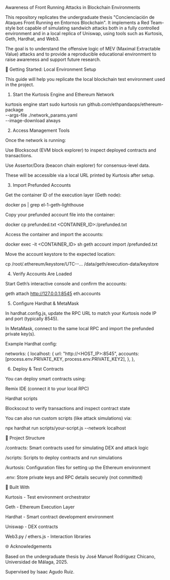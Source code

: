 Awareness of Front Running Attacks in Blockchain Environments

This repository replicates the undergraduate thesis "Concienciación de Ataques Front Running en Entornos Blockchain". It implements a Red Team-style bot capable of simulating sandwich attacks both in a fully controlled environment and in a local replica of Uniswap, using tools such as Kurtosis, Geth, Hardhat, and Web3.

The goal is to understand the offensive logic of MEV (Maximal Extractable Value) attacks and to provide a reproducible educational environment to raise awareness and support future research.

🚀 Getting Started: Local Environment Setup

This guide will help you replicate the local blockchain test environment used in the project.

1. Start the Kurtosis Engine and Ethereum Network

kurtosis engine start
sudo kurtosis run github.com/ethpandaops/ethereum-package \
  --args-file ./network_params.yaml \
  --image-download always

2. Access Management Tools

Once the network is running:

Use Blockscout (EVM block explorer) to inspect deployed contracts and transactions.

Use Assertor/Dora (beacon chain explorer) for consensus-level data.

These will be accessible via a local URL printed by Kurtosis after setup.

3. Import Prefunded Accounts

Get the container ID of the execution layer (Geth node):

docker ps | grep el-1-geth-lighthouse

Copy your prefunded account file into the container:

docker cp prefunded.txt <CONTAINER_ID>:/prefunded.txt

Access the container and import the accounts:

docker exec -it <CONTAINER_ID> sh
geth account import /prefunded.txt

Move the account keystore to the expected location:

cp /root/.ethereum/keystore/UTC--... /data/geth/execution-data/keystore

4. Verify Accounts Are Loaded

Start Geth’s interactive console and confirm the accounts:

geth attach http://127.0.0.1:8545
eth.accounts

5. Configure Hardhat & MetaMask

In hardhat.config.js, update the RPC URL to match your Kurtosis node IP and port (typically 8545).

In MetaMask, connect to the same local RPC and import the prefunded private key(s).

Example Hardhat config:

networks: {
  localhost: {
    url: "http://<HOST_IP>:8545",
    accounts: [process.env.PRIVATE_KEY, process.env.PRIVATE_KEY2],
  },
},

6. Deploy & Test Contracts

You can deploy smart contracts using:

Remix IDE (connect it to your local RPC)

Hardhat scripts

Blockscout to verify transactions and inspect contract state

You can also run custom scripts (like attack simulations) via:

npx hardhat run scripts/your-script.js --network localhost

📂 Project Structure

/contracts: Smart contracts used for simulating DEX and attack logic

/scripts: Scripts to deploy contracts and run simulations

/kurtosis: Configuration files for setting up the Ethereum environment

.env: Store private keys and RPC details securely (not committed)

🔧 Built With

Kurtosis - Test environment orchestrator

Geth - Ethereum Execution Layer

Hardhat - Smart contract development environment

Uniswap - DEX contracts

Web3.py / ethers.js - Interaction libraries



🌐 Acknowledgements

Based on the undergraduate thesis by José Manuel Rodríguez Chicano, Universidad de Málaga, 2025.

Supervised by Isaac Agudo Ruiz.
